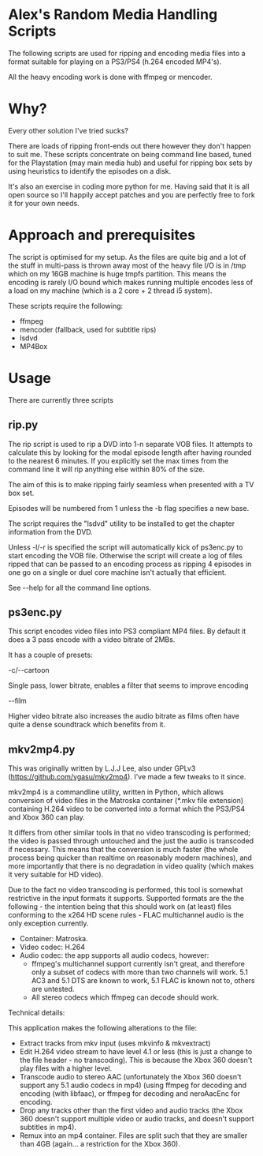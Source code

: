 Alex's Random Media Handling Scripts
====================================

The following scripts are used for ripping and encoding media files
into a format suitable for playing on a PS3/PS4 (h.264 encoded MP4's).

All the heavy encoding work is done with ffmpeg or mencoder.

Why?
====

Every other solution I've tried sucks?

There are loads of ripping front-ends out there however they don't
happen to suit me. These scripts concentrate on being command line
based, tuned for the Playstation (may main media hub) and useful for
ripping box sets by using heuristics to identify the episodes on a
disk.

It's also an exercise in coding more python for me. Having said that
it is all open source so I'll happily accept patches and you are
perfectly free to fork it for your own needs.

Approach and prerequisites
==========================

The script is optimised for my setup. As the files are quite big and a
lot of the stuff in multi-pass is thrown away most of the heavy file
I/O is in /tmp which on my 16GB machine is huge tmpfs partition. This
means the encoding is rarely I/O bound which makes running multiple
encodes less of a load on my machine (which is a 2 core + 2 thread i5
system).

These scripts require the following:

* ffmpeg
* mencoder (fallback, used for subtitle rips)
* lsdvd
* MP4Box

Usage
=====

There are currently three scripts

rip.py
------

The rip script is used to rip a DVD into 1-n separate VOB files. It
attempts to calculate this by looking for the modal episode length
after having rounded to the nearest 6 minutes. If you explicitly
set the max times from the command line it will rip anything else
within 80% of the size.

The aim of this is to make ripping fairly seamless when presented with
a TV box set.

Episodes will be numbered from 1 unless the -b flag specifies a
new base.

The script requires the "lsdvd" utility to be installed to get the
chapter information from the DVD.

Unless -l/-r is specified the script will automatically kick of
ps3enc.py to start encoding the VOB file. Otherwise the script will
create a log of files ripped that can be passed to an encoding process
as ripping 4 episodes in one go on a single or duel core machine isn't
actually that efficient.

See --help for all the command line options.

ps3enc.py
---------

This script encodes video files into PS3 compliant MP4 files. By
default it does a 3 pass encode with a video bitrate of 2MBs.

It has a couple of presets:

  -c/--cartoon

  Single pass, lower bitrate, enables a filter that seems to improve
  encoding

  --film

  Higher video bitrate also increases the audio bitrate as films often
  have quite a dense soundtrack which benefits from it.

mkv2mp4.py
----------

This was originally written by L.J.J Lee, also under GPLv3
(https://github.com/vgasu/mkv2mp4). I've made a few tweaks to it since.

mkv2mp4 is a commandline utility, written in Python, which allows conversion
of video files in the Matroska container (*.mkv file extension) containing
H.264 video to be converted into a format which the PS3/PS4 and Xbox 360 can play.
  
It differs from other similar tools in that no video transcoding is
performed; the video is passed through untouched and the just the audio is
transcoded if necessary.  This means that the conversion is much faster
(the whole process being quicker than realtime on reasonably modern
machines), and more importantly that there is no degradation in video quality
(which makes it very suitable for HD video).
  
Due to the fact no video transcoding is performed, this tool is somewhat
restrictive in the input formats it supports.  Supported formats are the
the following - the intention being that this should work on (at least) files
conforming to the x264 HD scene rules - FLAC multichannel audio is the only
exception currently.
  - Container: Matroska.
  - Video codec: H.264
  - Audio codec: the app supports all audio codecs, however:
    - ffmpeg's multichannel support currently isn't great, and therefore only
      a subset of codecs with more than two channels will work.  5.1 AC3 and
      5.1 DTS are known to work, 5.1 FLAC is known not to, others are untested.
    - All stereo codecs which ffmpeg can decode should work.

Technical details:

  This application makes the following alterations to the file:
  - Extract tracks from mkv input (uses mkvinfo & mkvextract)
  - Edit H.264 video stream to have level 4.1 or less (this is just a change
    to the file header - no transcoding).  This is because the Xbox 360 doesn't
    play files with a higher level.
  - Transcode audio to stereo AAC (unfortunately the Xbox 360 doesn't support
    any 5.1 audio codecs in mp4) (using ffmpeg for decoding and encoding (with
    libfaac), or ffmpeg for decoding and neroAacEnc for encoding.
  - Drop any tracks other than the first video and audio tracks (the Xbox 360
    doesn't support multiple video or audio tracks, and doesn't support
    subtitles in mp4).
  - Remux into an mp4 container.  Files are split such that they are smaller
    than 4GB (again... a restriction for the Xbox 360).
